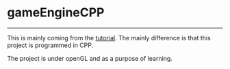 # gameEngineCPP
---
This is mainly coming from the [tutorial](https://www.youtube.com/watch?v=VS8wlS9hF8E&list=PLRIWtICgwaX0u7Rf9zkZhLoLuZVfUksDP). The mainly difference is that this project is programmed in CPP.

The project is under openGL and as a purpose of learning.
